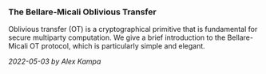 ### The Bellare-Micali Oblivious Transfer

Oblivious transfer (OT) is a cryptographical primitive that is fundamental for secure multiparty computation. We give a brief introduction to the Bellare-Micali OT protocol, which is particularly simple and elegant.

*2022-05-03 by Alex Kampa*
